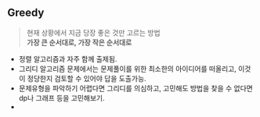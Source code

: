 ## Greedy

> 현재 상황에서 지금 당장 좋은 것만 고르는 방법<br> <b>가장 큰 순서대로, 가장 작은 순서대로</b>

- 정렬 알고리즘과 자주 함께 출제됨.
- 그리디 알고리즘 문제에서는 문제풀이를 위한 최소한의 아이디어를 떠올리고, 이것이 정당한지 검토할 수 있어야 답을 도출가능.
- 문제유형을 파악하기 어렵다면 그리디를 의심하고, 고민해도 방법을 찾을 수 없다면 dp나 그래프 등을 고민해보기.
-
